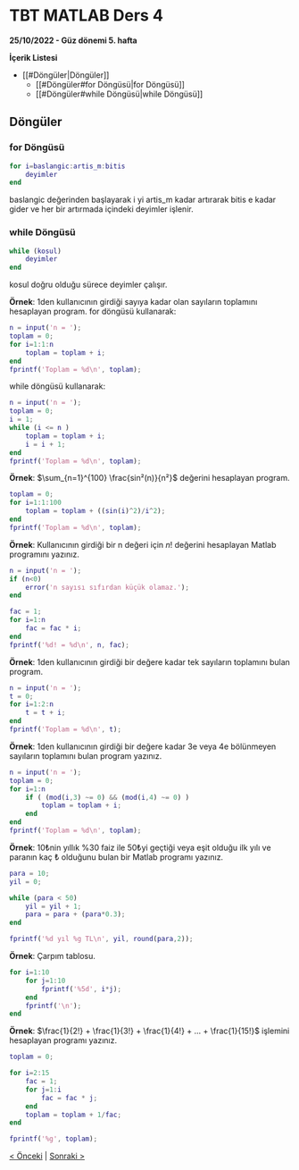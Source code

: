 # TBT MATLAB Ders 4
**25/10/2022 - Güz dönemi 5. hafta**

**İçerik Listesi**
- [[#Döngüler|Döngüler]]
	- [[#Döngüler#for Döngüsü|for Döngüsü]]
	- [[#Döngüler#while Döngüsü|while Döngüsü]]


## Döngüler
### for Döngüsü
```matlab
for i=baslangic:artis_m:bitis
	deyimler
end
```
baslangic değerinden başlayarak i yi artis_m kadar artırarak bitis e kadar gider ve her bir artırmada içindeki deyimler işlenir.
### while Döngüsü
```matlab
while (kosul)
	deyimler
end
```
kosul doğru olduğu sürece deyimler çalışır.

**Örnek**: 1den kullanıcının girdiği sayıya kadar olan sayıların toplamını hesaplayan program.
for döngüsü kullanarak:
```matlab
n = input('n = ');
toplam = 0;
for i=1:1:n
	toplam = toplam + i;
end
fprintf('Toplam = %d\n', toplam);
```
while döngüsü kullanarak:
```matlab
n = input('n = ');
toplam = 0;
i = 1;
while (i <= n )
    toplam = toplam + i;
    i = i + 1;
end
fprintf('Toplam = %d\n', toplam);
```

**Örnek**: $\sum_{n=1}^{100} \frac{sin²(n)}{n²}$ değerini hesaplayan program.
```matlab
toplam = 0;
for i=1:1:100
    toplam = toplam + ((sin(i)^2)/i^2);
end
fprintf('Toplam = %d\n', toplam);
```

**Örnek**: Kullanıcının girdiği bir n değeri için $n!$ değerini hesaplayan Matlab programını yazınız.
```matlab
n = input('n = ');
if (n<0)
	error('n sayısı sıfırdan küçük olamaz.');
end

fac = 1;
for i=1:n
    fac = fac * i;
end
fprintf('%d! = %d\n', n, fac);
```

**Örnek**: 1den kullanıcının girdiği bir değere kadar tek sayıların toplamını bulan program.
```matlab
n = input('n = ');
t = 0;
for i=1:2:n
    t = t + i;
end
fprintf('Toplam = %d\n', t);
```

**Örnek**: 1den kullanıcının girdiği bir değere kadar 3e veya 4e bölünmeyen sayıların toplamını bulan program yazınız.
```matlab
n = input('n = ');
toplam = 0;
for i=1:n
    if ( (mod(i,3) ~= 0) && (mod(i,4) ~= 0) )
        toplam = toplam + i;
    end
end
fprintf('Toplam = %d\n', toplam);
```

**Örnek**: 10₺nin yıllık %30 faiz ile 50₺yi geçtiği veya eşit olduğu ilk yılı ve paranın kaç ₺ olduğunu bulan bir Matlab programı yazınız.
```matlab
para = 10;
yil = 0;

while (para < 50)
    yil = yil + 1;
    para = para + (para*0.3);
end

fprintf('%d yıl %g TL\n', yil, round(para,2));
```

**Örnek**: Çarpım tablosu.
```matlab
for i=1:10
    for j=1:10
        fprintf('%5d', i*j);
    end
    fprintf('\n');
end
```

**Örnek**: $\frac{1}{2!} + \frac{1}{3!} + \frac{1}{4!} + ... + \frac{1}{15!}$ işlemini hesaplayan programı yazınız.
```matlab
toplam = 0;

for i=2:15
    fac = 1;
    for j=1:i
        fac = fac * j;
    end
    toplam = toplam + 1/fac;
end

fprintf('%g', toplam);
```

[< Önceki](ders3.md) | [Sonraki >](ders5.md)